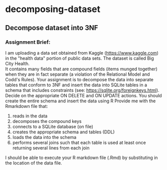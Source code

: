 # decomposing-dataset

## Decompose dataset into 3NF
### Assignment Brief:
I am uploading a data set obtained from Kaggle (https://www.kaggle.com) in the "health data" portion of public data sets. 
The dataset is called Big City Health.  
It contains many fields that are compound fields (items munged together) when they are in fact separate (a violation of the Relational Model and Codd's Rules). 
Your assignment is to decompose the data into separate tables  that conform to 3NF and insert the data into SQLite tables in a schema that includes constraints (see: https://sqlite.org/foreignkeys.html). Decide on  the appropriate ON DELETE and ON UPDATE actions. 
You should create the entire schema and insert the data using R
Provide me with the Rmarkdown file that:

1. reads in the data
2. decomposes the compound keys
3. connects to a SQLite database (on file)
4. creates the appropriate schema and tables (DDL)
5. loads the data into the schema 
6. performs several joins such that each table is used at least once returning several lines from each join

I should be able to execute your R markdown file (.Rmd) by substituting in the location of the data file.
